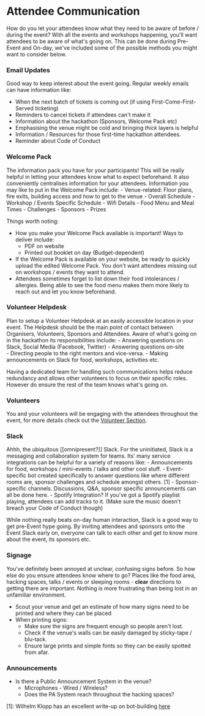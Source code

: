 # Attendee Communication

How do you let your attendees know what they need to be aware of before / during the event?  With all the events and workshops happening, you'll want attendees to be aware of what's going on.  This can be done during Pre-Event and On-day, we've included some of the possible methods you might want to consider below.


### Email Updates

Good way to keep interest about the event going.  Regular weekly emails can have information like:
  - When the next batch of tickets is coming out (if using First-Come-First-Served ticketing)
  - Reminders to cancel tickets if attendees can't make it
  - Information about the hackathon (Sponsors, Welcome Pack etc)
  - Emphasising the venue might be cold and bringing *thick* layers is helpful
  - Information / Resources for those first-time hackathon attendees.
  - Reminder about Code of Conduct


### Welcome Pack

The information pack you have for your participants!  This will be really helpful in letting your attendees know what to expect beforehand.  It also conveniently centralises information for your attendees.  Information you may like to put in the Welcome Pack include:
	- Venue-related: Floor plans, fire exits, building access and how to get to the venue
	- Overall Schedule
	- Workshop / Events Specific Schedule
	- Wifi Details
	- Food Menu and Meal Times
	- Challenges
	- Sponsors
	- Prizes

Things worth noting:

- How you make your Welcome Pack available is important!  Ways to deliver include:
  - PDF on website
  - Printed out booklet on day (Budget-dependent)
- If the Welcome Pack is available on your website, be ready to quickly upload the edited Welcome Pack.  You don't want attendees missing out on workshops / events they want to attend.
- Attendees sometimes forget to list down their food intolerances / allergies.  Being able to see the food menu makes them more likely to reach out and let you know beforehand.


### Volunteer Helpdesk

Plan to setup a Volunteer Helpdesk at an easily accessible location in your event.  The Helpdesk should be the main point of contact between Organisers, Volunteers, Sponsors and Attendees.  Aware of what's going on in the hackathon its responsibilities include:
	- Answering questions on Slack, Social Media (Facebook, Twitter)
	- Answering questions on-site	
	- Directing people to the right mentors and vice-versa.
	- Making announcements on Slack for food, workshops, activities etc.

Having a dedicated team for handling such communications helps reduce redundancy and allows other volunteers to focus on their specific roles.  However do ensure the rest of the team knows what's going on.


### Volunteers

You and your volunteers will be engaging with the attendees throughout the event, for more details check out the [Volunteer Section](kpchi.github.io/hackaguide/Volunteers.html "Volunteer Section").


### Slack

Ahhh, the ubiquitous [[omnipresent?]] Slack.  For the uninitiated, Slack is a messaging and collaboration system for teams.  Its' many service integrations can be helpful for a variety of reasons like:
	- Announcements for food, workshops / mini-events / talks and other cool stuff.
	- Event-specific bot created specifically to answer questions like where different rooms are, sponsor challenges and schedule amongst others. [1]
	- Sponsor-specific channels.  Discussions, Q&A, sponsor specific announcements can all be done here.
	- Spotify Integration?  If you've got a Spotify playlist playing, attendees can add tracks to it.  (Make sure the music doesn't breach your Code of Conduct though)

While nothing really beats on-day human interaction, Slack is a good way to get pre-Event hype going.  By inviting attendees and sponsors onto the Event Slack early on, everyone can talk to each other and get to know more about the event, its sponsors etc.


### Signage

You've definitely been annoyed at unclear, confusing signs before.  So how else do you ensure attendees know where to go?  Places like the food area, hacking spaces, talks / events or sleeping rooms - **clear** directions to getting there are important.  Nothing is more frustrating than being lost in an unfamiliar environment.

- Scout your venue and get an estimate of how many signs need to be printed and where they can be placed
- When printing signs:
	- Make sure the signs are frequent enough so people aren't lost.
	- Check if the venue's walls can be easily damaged by sticky-tape / blu-tack.
	- Ensure large prints and simple fonts so they can be easily spotted from afar.


### Announcements

- Is there a Public Announcement System in the venue?
	- Microphones - Wired / Wireless?
	- Does the PA System reach throughout the hacking spaces?


[1]: Wilhelm Klopp has an excellent write-up on bot-building [here](https://blog.techsoc.io/a-bot-to-assist-hackathon-attendees-does-it-work-82fb3f75180c "here")